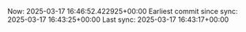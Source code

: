 Now: 2025-03-17 16:46:52.422925+00:00 Earliest commit since sync: 2025-03-17 16:43:25+00:00 Last sync: 2025-03-17 16:43:17+00:00
